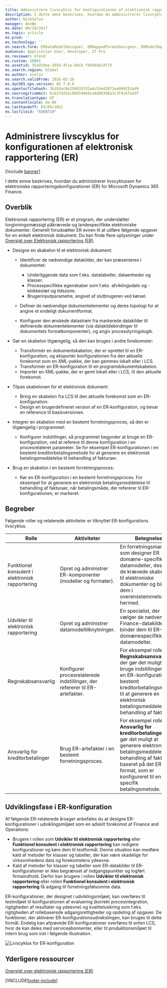 ```yaml
---
title: Administrere livscyklus for konfigurationen af elektronisk rapportering (ER)
description: I dette emne beskrives, hvordan du administrerer livscyklussen for elektroniske rapporteringskonfigurationer (ER) for Microsoft Dynamics 365 Finance-løsningen.
author: NickSelin
manager: AnnBe
ms.date: 06/20/2017
ms.topic: article
ms.prod: ''
ms.technology: ''
ms.search.form: ERDataModelDesigner, ERMappedFormatDesigner, ERModelMappingDesigner, ERModelMappingTable, ERSolutionImport, ERSolutionTable, ERVendorTable, ERWorkspace
audience: Application User, Developer, IT Pro
ms.reviewer: kfend
ms.custom: 58801
ms.assetid: 35ad19ea-185d-4fce-b9cb-f94584b14f75
ms.search.region: Global
ms.author: nselin
ms.search.validFrom: 2016-02-28
ms.dyn365.ops.version: AX 7.0.0
ms.openlocfilehash: 3b1b5ac8e256835332a4c53ed2872ee609253ad9
ms.sourcegitcommit: 6cb174d1ec8b55946dca4db03d6a3c3f4c6fa2df
ms.translationtype: HT
ms.contentlocale: da-DK
ms.lasthandoff: 03/09/2021
ms.locfileid: "5568719"
---
```

# <a name="manage-the-electronic-reporting-er-configuration-lifecycle"></a>Administrere livscyklus for konfigurationen af elektronisk rapportering (ER)

[!include [banner](../includes/banner.md)]

I dette emne beskrives, hvordan du administrerer livscyklussen for elektroniske rapporteringskonfigurationer (ER) for Microsoft Dynamics 365 Finance.

## <a name="overview"></a>Overblik

Elektronisk rapportering (ER) er et program, der understøtter lovgivningsmæssigt påkrævede og landespecifikke elektroniske dokumenter. Generelt forudsætter ER evnen til at udføre følgende opgaver for en enkelt elektronisk dokument. Du kan finde flere oplysninger under [Oversigt over Elektronisk rapportering (ER)](general-electronic-reporting.md).

- Designe en skabelon til et elektronisk dokument:

    - Identificer de nødvendige datakilder, der kan præsenteres i dokumentet:

        - Underliggende data som f.eks. datatabeller, dataenheder og klasser.
        - Processpecifikke egenskaber som f.eks. afviklingsdato og -klokkeslæt og tidszone.
        - Brugerinputparametre, angivet af slutbrugeren ved kørsel.

    - Definer de nødvendige dokumentelementer og deres topologi for at angive et endeligt dokumentformat.
    - Konfigurer den ønskede datastrøm fra markerede datakilder til definerede dokumentelementer (via datakildebindinger til dokumentets formatkomponenter), og angiv processtyringslogik.

- Gør en skabelon tilgængelig, så den kan bruges i andre forekomster:

    - Transformér en dokumentskabelon, der er oprettet til en ER-konfiguration, og eksportér konfigurationen fra den aktuelle forekomst som en XML-pakke, der kan gemmes lokalt eller i LCS.
    - Transformér en ER-konfiguration til en programdokumentskabelon.
    - Importér en XML-pakke, der er gemt lokalt eller i LCS, til den aktuelle forekomst.

- Tilpas skabelonen for et elektronisk dokument:

    - Bring en skabelon fra LCS til den aktuelle forekomst som en ER-konfiguration:
    - Design en brugerdefineret version af en ER-konfiguration, og bevar en reference til basisversionen.

- Integrer en skabelon med en bestemt forretningsproces, så den er tilgængelig i programmet:

    - Konfigurer indstillinger, så programmet begynder at bruge en ER-konfiguration, ved at referere til denne konfiguration i en procesrelateret parameter. Se for eksempel ER-konfigurationen i en bestemt kreditorbetalingsmetode for at generere en elektronisk betalingsmeddelelse til behandling af fakturaer.

- Brug en skabelon i en bestemt forretningsproces:

    - Kør en ER-konfiguration i en bestemt forretningsproces. For eksempel for at generere en elektronisk betalingsmeddelelse til behandling af fakturaer, når betalingsmåde, der refererer til ER-konfigurationen, er markeret.

## <a name="concepts"></a>Begreber
Følgende roller og relaterede aktiviteter er tilknyttet ER-konfigurations livscyklus.

| Rolle                                       | Aktiviteter                                                      | Betegnelse |
|--------------------------------------------|-----------------------------------------------------------------|-------------|
| Funktionel konsulent i elektronisk rapportering | Opret og administrer ER-komponenter (modeller og formater).           | En forretningsmand, som designer ER domæne-specifikke datamodeller, designer de krævede skabeloner til elektroniske dokumenter og binder dem i overensstemmelse hermed. |
| Udvikler til elektronisk rapportering             | Opret og administrer datamodeltilknytninger.                          | En specialist, der vælger de nødvendige Finance-datakilder og binder dem til ER-domænespecifikke datamodeller. |
| Regnskabsansvarlig                      | Konfigurer procesrelaterede indstillinger, der refererer til ER-artefakter. | For eksempel rollen **Regnskabsansvarlig**, der gør det muligt, at bruge indstillingerne for en ER-konfiguration i en bestemt kreditorbetalingsmetode til at generere en elektronisk betalingsmeddelelse til behandling af fakturaer. |
| Ansvarlig for kreditorbetalinger            | Brug ER-artefakter i en bestemt forretningsproces.                | For eksempel rollen **Ansvarlig for kreditorbetalinger**, der gør det muligt at generere elektroniske betalingsmeddelelser til behandling af fakturaer baseret på det ER-format, som er konfigureret til en specifik betalingsmetode. |

## <a name="er-configuration-development-lifecycle"></a>Udviklingsfase i ER-konfiguration
Af følgende ER-relaterede årsager anbefales du at designe ER-konfigurationer i udviklingsmiljøet som en adskilt forekomst af Finance and Operations:

- Brugere i rollen som **Udvikler til elektronisk rapportering** eller **Funktionel konsulent i elektronisk rapportering** kan redigere konfigurationer og køre dem til testformål. Denne situation kan medføre kald af metoder for klasser og tabeller, der kan være skadelige for virksomhedens data og forekomstens ydeevne.
- Kald af metoder for klasser og tabeller som ER-datakilder til ER-konfigurationer er ikke begrænset af indgangspunkter og logført firmaindhold. Derfor kan brugere i rollen **Udvikler til elektronisk rapportering** eller rollen **Funktionel konsulent i elektronisk rapportering** få adgang til forretningsfølsomme data.

ER-konfigurationer, der designet i udviklingsmiljøet, kan overføres til testmiljøet til konfigurationen af evaluering (korrekt procesintegration, rigtigheden af resultater og ydeevne) og kvalitetssikring som f.eks. rigtigheden af rollebaserede adgangsrettigheder og opdeling af opgaver. De funktioner, der aktiverer ER-konfigurationsudvekslingen, kan bruges til dette formål. Endelig kan afprøvede ER-konfigurationer overføres til enten LCS, hvor de kan deles med serviceabonnenter, eller til produktionsmiljøet til intern brug som vist i følgende illustration.

![Livscyklus for ER-konfiguration](./media/ger-configuration-lifecycle.png)

## <a name="additional-resources"></a>Yderligere ressourcer

[Oversigt over elektronisk rapportering (ER)](general-electronic-reporting.md)


[!INCLUDE[footer-include](../../../includes/footer-banner.md)]